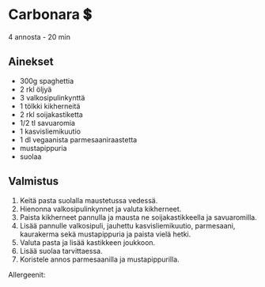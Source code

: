 # Carbonara 💲
4 annosta - 20 min


## Ainekset
- 300g spaghettia
- 2 rkl öljyä
- 3 valkosipulinkynttä
- 1 tölkki kikherneitä
- 2 rkl soijakastiketta
- 1/2 tl savuaromia
- 1 kasvisliemikuutio
- 1 dl vegaanista parmesaaniraastetta
- mustapippuria
- suolaa


## Valmistus
1. Keitä pasta suolalla maustetussa vedessä.
2. Hienonna valkosipulinkynnet ja valuta kikherneet.
3. Paista kikherneet pannulla ja mausta ne soijakastikkeella ja savuaromilla.
4. Lisää pannulle valkosipuli, jauhettu kasvisliemikuutio, parmesaani, kaurakerma sekä mustapippuria ja paista vielä hetki.
5. Valuta pasta ja lisää kastikkeen joukkoon.
6. Lisää suolaa tarvittaessa.
7. Koristele annos parmesaanilla ja mustapippurilla.

Allergeenit:
